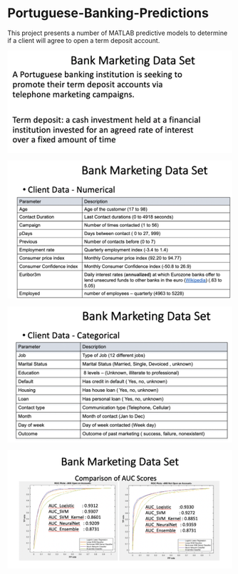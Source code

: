 # Portuguese-Banking-Predictions
This project presents a number of MATLAB predictive models to determine if a client will agree to open a term deposit account.

![](images/image1.png)

![](images/image2.png)

![](images/image3.png)

![](images/image4.png)

